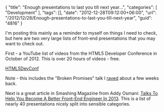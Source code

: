 {
	"title": "Enough presentations to last you till next year...",
	"categories": [
		"Development"
	],
	"tags": [],
	"date": "2012-12-28T09:12:00+06:00",
	"url": "/2012/12/28/Enough-presentations-to-last-you-till-next-year",
	"guid": "4816"
}

I'm posting this mainly as a reminder to myself on things I need to check, but here are two very large lists of front-end presentations that you may want to check out.

First - a YouTube list of videos from the HTML5 Developer Conference in October of 2012. This is over 20 hours of videos - free.

<a href="http://www.youtube.com/playlist?list=PLAIXSzgkhDs7gu24tYyS432v4AGZwPc8I&feature=plcp">HTML5DevConf</a>

Note - this includes the "Broken Promises" talk I <a href="http://www.raymondcamden.com/index.cfm/2012/10/23/Broken-Promises-of-HTML5">raved</a> about a few weeks back.

Next is a great article in Smashing Magazine from Addy Osmani: <a href="http://www.smashingmagazine.com/2012/12/22/talks-to-help-you-become-a-better-front-end-engineer-in-2013/">Talks To Help You Become A Better Front-End Engineer In 2013</a>. This is a list of nearly 40 presentations nicely split into sensible categories.